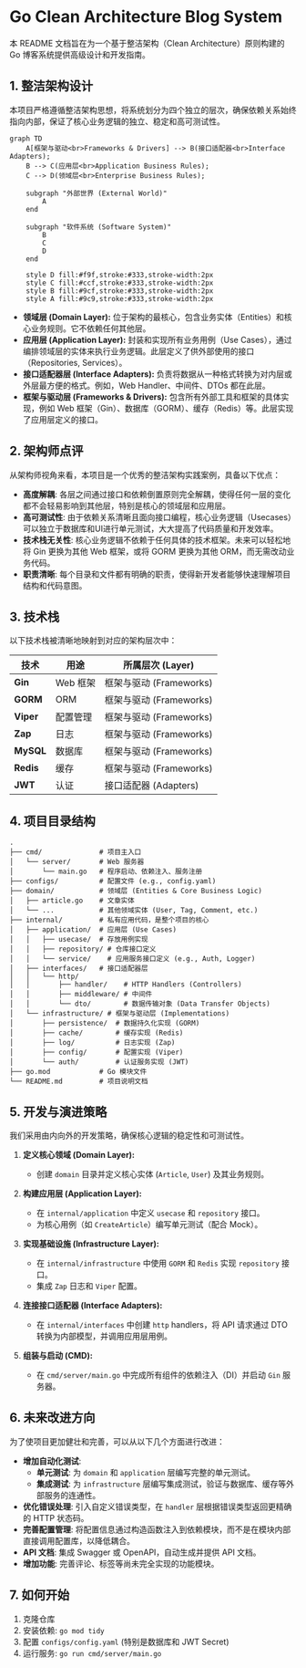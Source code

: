 # Go Clean Architecture Blog System

本 README 文档旨在为一个基于整洁架构（Clean Architecture）原则构建的 Go 博客系统提供高级设计和开发指南。

## 1. 整洁架构设计

本项目严格遵循整洁架构思想，将系统划分为四个独立的层次，确保依赖关系始终指向内部，保证了核心业务逻辑的独立、稳定和高可测试性。

```mermaid
graph TD
    A[框架与驱动<br>Frameworks & Drivers] --> B(接口适配器<br>Interface Adapters);
    B --> C(应用层<br>Application Business Rules);
    C --> D(领域层<br>Enterprise Business Rules);

    subgraph "外部世界 (External World)"
        A
    end

    subgraph "软件系统 (Software System)"
        B
        C
        D
    end

    style D fill:#f9f,stroke:#333,stroke-width:2px
    style C fill:#ccf,stroke:#333,stroke-width:2px
    style B fill:#9cf,stroke:#333,stroke-width:2px
    style A fill:#9c9,stroke:#333,stroke-width:2px

```

*   **领域层 (Domain Layer):** 位于架构的最核心，包含业务实体（Entities）和核心业务规则。它不依赖任何其他层。
*   **应用层 (Application Layer):** 封装和实现所有业务用例（Use Cases），通过编排领域层的实体来执行业务逻辑。此层定义了供外部使用的接口（Repositories, Services）。
*   **接口适配器层 (Interface Adapters):** 负责将数据从一种格式转换为对内层或外层最方便的格式。例如，Web Handler、中间件、DTOs 都在此层。
*   **框架与驱动层 (Frameworks & Drivers):** 包含所有外部工具和框架的具体实现，例如 Web 框架（Gin）、数据库（GORM）、缓存（Redis）等。此层实现了应用层定义的接口。

## 2. 架构师点评

从架构师视角来看，本项目是一个优秀的整洁架构实践案例，具备以下优点：

*   **高度解耦**: 各层之间通过接口和依赖倒置原则完全解耦，使得任何一层的变化都不会轻易影响到其他层，特别是核心的领域层和应用层。
*   **高可测试性**: 由于依赖关系清晰且面向接口编程，核心业务逻辑（Usecases）可以独立于数据库和UI进行单元测试，大大提高了代码质量和开发效率。
*   **技术栈无关性**: 核心业务逻辑不依赖于任何具体的技术框架。未来可以轻松地将 Gin 更换为其他 Web 框架，或将 GORM 更换为其他 ORM，而无需改动业务代码。
*   **职责清晰**: 每个目录和文件都有明确的职责，使得新开发者能够快速理解项目结构和代码意图。

## 3. 技术栈

以下技术栈被清晰地映射到对应的架构层次中：

| 技术          | 用途     | 所属层次 (Layer)           |
|---------------|----------|----------------------------|
| **Gin**       | Web 框架  | 框架与驱动 (Frameworks)    |
| **GORM**      | ORM      | 框架与驱动 (Frameworks)    |
| **Viper**     | 配置管理 | 框架与驱动 (Frameworks)    |
| **Zap**       | 日志     | 框架与驱动 (Frameworks)    |
| **MySQL**     | 数据库   | 框架与驱动 (Frameworks)    |
| **Redis**     | 缓存     | 框架与驱动 (Frameworks)    |
| **JWT**       | 认证     | 接口适配器 (Adapters)      |

## 4. 项目目录结构

```
.
├── cmd/              # 项目主入口
│   └── server/       # Web 服务器
│       └── main.go   # 程序启动、依赖注入、服务注册
├── configs/          # 配置文件 (e.g., config.yaml)
├── domain/           # 领域层 (Entities & Core Business Logic)
│   ├── article.go    # 文章实体
│   └── ...           # 其他领域实体 (User, Tag, Comment, etc.)
├── internal/         # 私有应用代码，是整个项目的核心
│   ├── application/  # 应用层 (Use Cases)
│   │   ├── usecase/  # 存放用例实现
│   │   ├── repository/ # 仓库接口定义
│   │   └── service/    # 应用服务接口定义 (e.g., Auth, Logger)
│   ├── interfaces/   # 接口适配器层
│   │   └── http/
│   │       ├── handler/    # HTTP Handlers (Controllers)
│   │       ├── middleware/ # 中间件
│   │       └── dto/        # 数据传输对象 (Data Transfer Objects)
│   └── infrastructure/ # 框架与驱动层 (Implementations)
│       ├── persistence/  # 数据持久化实现 (GORM)
│       ├── cache/        # 缓存实现 (Redis)
│       ├── log/          # 日志实现 (Zap)
│       ├── config/       # 配置实现 (Viper)
│       └── auth/         # 认证服务实现 (JWT)
├── go.mod            # Go 模块文件
└── README.md         # 项目说明文档
```

## 5. 开发与演进策略

我们采用由内向外的开发策略，确保核心逻辑的稳定性和可测试性。

1.  **定义核心领域 (Domain Layer):**
    *   创建 `domain` 目录并定义核心实体 (`Article`, `User`) 及其业务规则。

2.  **构建应用层 (Application Layer):**
    *   在 `internal/application` 中定义 `usecase` 和 `repository` 接口。
    *   为核心用例（如 `CreateArticle`）编写单元测试（配合 Mock）。

3.  **实现基础设施 (Infrastructure Layer):**
    *   在 `internal/infrastructure` 中使用 `GORM` 和 `Redis` 实现 `repository` 接口。
    *   集成 `Zap` 日志和 `Viper` 配置。

4.  **连接接口适配器 (Interface Adapters):**
    *   在 `internal/interfaces` 中创建 `http` handlers，将 API 请求通过 DTO 转换为内部模型，并调用应用层用例。

5.  **组装与启动 (CMD):**
    *   在 `cmd/server/main.go` 中完成所有组件的依赖注入（DI）并启动 `Gin` 服务器。

## 6. 未来改进方向

为了使项目更加健壮和完善，可以从以下几个方面进行改进：

*   **增加自动化测试**:
    *   **单元测试**: 为 `domain` 和 `application` 层编写完整的单元测试。
    *   **集成测试**: 为 `infrastructure` 层编写集成测试，验证与数据库、缓存等外部服务的连通性。
*   **优化错误处理**: 引入自定义错误类型，在 `handler` 层根据错误类型返回更精确的 HTTP 状态码。
*   **完善配置管理**: 将配置信息通过构造函数注入到依赖模块，而不是在模块内部直接调用配置库，以降低耦合。
*   **API 文档**: 集成 Swagger 或 OpenAPI，自动生成并提供 API 文档。
*   **增加功能**: 完善评论、标签等尚未完全实现的功能模块。

## 7. 如何开始

1.  克隆仓库
2.  安装依赖: `go mod tidy`
3.  配置 `configs/config.yaml` (特别是数据库和 JWT Secret)
4.  运行服务: `go run cmd/server/main.go`
